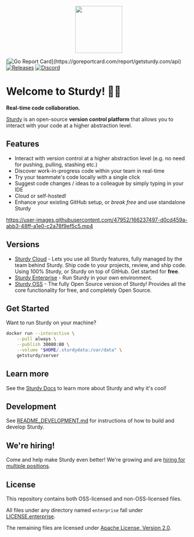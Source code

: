 <p align="center"><img src="https://getsturdy.com/assets/Web/Logo/DuckAndName.png" height="128"></p>

[![Go Report Card](https://goreportcard.com/badge/getsturdy.com/api?)](https://goreportcard.com/report/getsturdy.com/api)
[![Releases](https://img.shields.io/github/release-pre/sturdy-dev/sturdy.svg)](https://github.com/sturdy-dev/sturdy/releases)
[![Discord](https://img.shields.io/badge/join-Discord-blue.svg)](https://discord.gg/fQcH9QAVpX)

# Welcome to Sturdy! 📣🐣

**Real-time code collaboration.**

[Sturdy](https://getsturdy.com/) is an open-source **version control platform** that allows you to interact with your code at a higher abstraction level.

## Features

- Interact with version control at a higher abstraction level (e.g. no need for pushing, pulling, stashing etc.)
- Discover work-in-progress code within your team in real-time
- Try your teammate's code locally with a single click
- Suggest code changes / ideas to a colleague by simply typing in your IDE
- Cloud or self-hosted!
- Enhance your existing GitHub setup, or _break free_ and use standalone Sturdy

https://user-images.githubusercontent.com/47952/166237497-d0cd459a-abb3-48ff-a1e0-c2a78f9ef5c5.mp4

## Versions

- [Sturdy Cloud](https://getsturdy.com/) - Lets you use all Sturdy features, fully managed by the team behind Sturdy. Ship code to your projects, review, and ship code. Using 100% Sturdy, or Sturdy on top of GitHub. Get started for **free**.
- [Sturdy Enterprise](https://getsturdy.com/docs/self-hosted) - Run Sturdy in your own environment.
- [Sturdy OSS](https://getsturdy.com/docs/self-hosted) - The fully Open Source version of Sturdy! Provides all the core functionality for free, and completely Open Source.

## Get Started

Want to run Sturdy on your machine?

```bash
docker run --interactive \
    --pull always \
    --publish 30080:80 \
    --volume "$HOME/.sturdydata:/var/data" \
    getsturdy/server
```

## Learn more

See the [Sturdy Docs](https://getsturdy.com/docs) to learn more about Sturdy and why it's cool!

## Development

See [README_DEVELOPMENT.md](README_DEVELOPMENT.md) for instructions of how to build and develop Sturdy.

## We're hiring!

Come and help make Sturdy even better! We're growing and are [hiring for multiple positions](https://getsturdy.com/careers).

## License

This repository contains both OSS-licensed and non-OSS-licensed files.

All files under any directory named `enterprise` fall under [LICENSE.enterprise](LICENSE.enterprise).

The remaining files are licensed under [Apache License, Version 2.0](LICENSE).

<!-- Test: 34! -->
<!-- 2021-11-23 - Hello from Electron/Windows! -->
<!-- 2022-03-23 - Hello from Azure DevOps! -->

